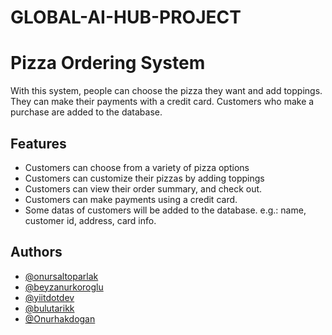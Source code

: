 # GLOBAL-AI-HUB-PROJECT

# Pizza Ordering System

With this system, people can choose the pizza they want and add toppings. They can make their payments with a credit card. Customers who make a purchase are added to the database.


## Features

- Customers can choose from a variety of pizza options
- Customers can customize their pizzas by adding toppings
- Customers can view their order summary, and check out.
- Customers can make payments using a credit card.
- Some datas of customers will be added to the database. e.g.: name, customer id, address, card info.



## Authors

- [@onursaltoparlak](https://github.com/onursaltoparlak)
- [@beyzanurkoroglu](https://github.com/beyzanurkoroglu)
- [@yiitdotdev](https://github.com/yiitdotdev)
- [@bulutarikk](https://github.com/bulutarikk)
- [@Onurhakdogan](https://github.com/Onurhakdogan) 
